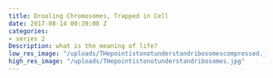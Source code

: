 ```yaml
---
title: Drooling Chromosomes, Trapped in Cell
date: 2017-08-14 00:39:00 Z
categories:
- series 2
Description: what is the meaning of life?
low_res_image: "/uploads/THepointistonotunderstandribosomescompressed.jpg"
high_res_image: "/uploads/THepointistonotunderstandribosomes.jpg"
---
```


